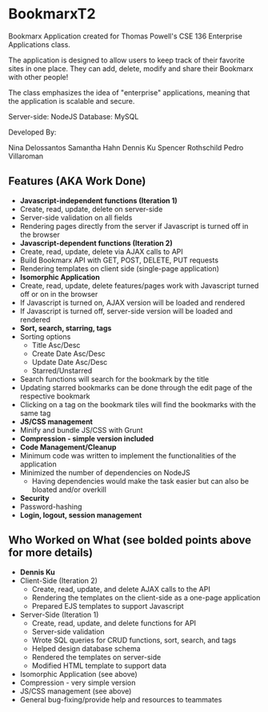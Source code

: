 # BookmarxT2

Bookmarx Application created for Thomas Powell's CSE 136 Enterprise Applications class.

The application is designed to allow users to keep track of their favorite sites in one place. They can add, delete, modify and share their Bookmarx with other people!

The class emphasizes the idea of "enterprise" applications, meaning that the application is scalable and secure.

Server-side: NodeJS
Database: MySQL

Developed By:

Nina Delossantos
Samantha Hahn
Dennis Ku
Spencer Rothschild
Pedro Villaroman

## Features (AKA Work Done)
* **Javascript-independent functions (Iteration 1)**
 * Create, read, update, delete on server-side
 * Server-side validation on all fields
 * Rendering pages directly from the server if Javascript is turned off in the browser
* **Javascript-dependent functions (Iteration 2)**
 * Create, read, update, delete via AJAX calls to API
 * Build Bookmarx API with GET, POST, DELETE, PUT requests
 * Rendering templates on client side (single-page application)
* **Isomorphic Application**
 * Create, read, update, delete features/pages work with Javascript turned off or on in the browser
  * If Javascript is turned on, AJAX version will be loaded and rendered
  * If Javascript is turned off, server-side version will be loaded and rendered
* **Sort, search, starring, tags**
 * Sorting options
   * Title Asc/Desc
    * Create Date Asc/Desc
    * Update Date Asc/Desc
    * Starred/Unstarred
 * Search functions will search for the bookmark by the title
 * Updating starred bookmarks can be done through the edit page of the respective bookmark
 * Clicking on a tag on the bookmark tiles will find the bookmarks with the same tag
* **JS/CSS management**
 * Minify and bundle JS/CSS with Grunt
* **Compression - simple version included**
* **Code Management/Cleanup**
 * Minimum code was written to implement the functionalities of the application
 * Minimized the number of dependencies on NodeJS
   * Having dependencies would make the task easier but can also be bloated and/or overkill
* **Security**
 * Password-hashing
* **Login, logout, session management**

## Who Worked on What (see bolded points above for more details)
* **Dennis Ku**
 * Client-Side (Iteration 2)
   * Create, read, update, and delete AJAX calls to the API
   * Rendering the templates on the client-side as a one-page application
   * Prepared EJS templates to support Javascript
 * Server-Side (Iteration 1)
   * Create, read, update, and delete functions for API
    * Server-side validation
    * Wrote SQL queries for CRUD functions, sort, search, and tags
    * Helped design database schema
    * Rendered the templates on server-side
    * Modified HTML template to support data
 * Isomorphic Application (see above)
 * Compression - very simple version
 * JS/CSS management (see above)
 * General bug-fixing/provide help and resources to teammates
